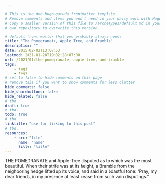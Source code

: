 ```yaml
---

# This is the dnb-hugo-garuda frontmatter template. 
# Remove comments and items you won't need in your daily work with Hugo.
# Copy a smaller version of this file to /archetypes/default.md in your
# own repository to overwrite this version.

# default front matter that you probably always need:
title: "The Pomegranate, Apple Tree, and Bramble"
description: ""
date: 2015-02-02T13:07:53
lastmod: 2021-01-20T19:02:28+07:00
url: /2021/01/the-pomegranate,-apple-tree,-and-bramble
tags:
    - tag1
    - tag2
# set to false to hide comments on this page
# remove this if you want to show comments for less clutter
hide_comments: false
hide_sharebuttons: false
hide_related: false
# tbd.
draft: true
# tbd.
todo: true
# tbd.
linktitle: "use for linking to this post"
# tbd.
resources:
    - src: "file"
      name: "name"
      title: "title"
---
```

THE POMEGRANATE and Apple-Tree disputed as to which was the most beautiful. When their strife was at its height, a Bramble from the neighboring hedge lifted up its voice, and said in a boastful tone: “Pray, my dear friends, in my presence at least cease from such vain disputings.”
